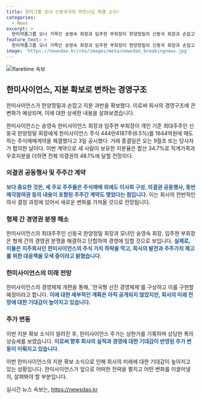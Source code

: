 ```yaml
---
title: 한미그룹 모녀 신동국과의 파트너십 체결 소식!
categories:
  - News
excerpt: >
  한미약품그룹 오너 가족인 송영숙 회장과 임주현 부회장이 한양정밀의 신동국 회장과 손잡고 한미사이언스의 지분 48%를 확보했다. 이로써 회사의 의결력을 공동 행사할 수 있게 되었고, 주식매매 외에도 이사회 구성, 동반매각참여 등의 주주간 계약도 체결했다. 이는 형제가 경영을 맡은 이후 주가 하락을 겪은 것을 고려한 결정으로, 한미그룹의 안정적인 발전을 위한 것이라고 밝혔다.
feature_text: >
  한미약품그룹 오너 가족인 송영숙 회장과 임주현 부회장이 한양정밀의 신동국 회장과 손잡고 한미사이언스의 지분 48%를 확보했다. 이로써 회사의 의결력을 공동 행사할 수 있게 되었고, 주식매매 외에도 이사회 구성, 동반매각참여 등의 주주간 계약도 체결했다. 이는 형제가 경영을 맡은 이후 주가 하락을 겪은 것을 고려한 결정으로, 한미그룹의 안정적인 발전을 위한 것이라고 밝혔다.
image: 'https://newsdao.kr/res/images/meta/newsdao_breakingnews.jpg'
---
```


<p><img src="https://newsdao.kr/res/images/meta/newsdao_breakingnews.jpg" alt="flaretime 속보" /></p>

<h2 data-ke-size="size26">한미사이언스, 지분 확보로 변하는 경영구조</h2>

<p>한미사이언스가 한양정밀과 손잡고 지분 과반을 확보했다. 이로써 회사의 경영구조에 큰 변화가 예상되며, 이에 대한 상세한 내용을 살펴보겠습니다.</p>

<p data-ke-size="size16">한미사이언스는 송영숙 한미사이언스 회장과 임주현 부회장이 개인 기준 최대주주인 신동국 한양정밀 회장에게 한미사이언스 주식 444만4187주(6.5%)를 1644억원에 매도하는 주식매매계약을 체결했다고 3일 공시했다. 거래 종결일은 오는 9월초 또는 당사자가 합의한 날이다. 이번 계약으로 세 사람이 보유한 지분율은 합산 34.7%로 직계가족과 우호지분을 더하면 전체 의결권의 48.1%에 달할 전망이다.</p>

<h3 data-ke-size="size24">의결권 공동행사 및 주주간 계약</h3>

<p><b><span style="color: #1a5490;">보다 중요한 것은, 세 주요 주주들은 주식매매 외에도 이사회 구성, 의결권 공동행사, 동반매각참여권 등의 내용이 포함된 주주간 계약도 맺었다는 점입니다.</b></span> 이는 회사의 전반적인 의사 결정 과정에 있어서 새로운 변화를 가져올 것으로 전망됩니다.</p>

<h3 data-ke-size="size24">형제 간 경영권 분쟁 해소</h3>

<p>한미사이언스의 최대주주인 신동국 한양정밀 회장과 모녀인 송영숙 회장, 임주현 부회장은 형제 간의 경영권 분쟁을 해결하고 단합하여 경영에 임할 것으로 보입니다. <b><span style="color: #1a5490;">실제로, 이들은 지주회사인 한미사이언스의 주식 가치 하락을 막고, 회사의 발전과 주주가치 제고를 위한 대응책을 모색 중이라고 밝혔습니다.</b></span></p>

<h3 data-ke-size="size24">한미사이언스의 미래 전망</h3>

<p>한미사이언스의 경영체제 개편을 통해, '한국형 선진 경영체제'를 구상하고 이를 구현할 예정이라고 합니다. <b><span style="color: #1a5490;">이에 대한 세부적인 계획은 아직 공개되지 않았지만, 회사의 미래 전망에 대한 기대감이 높아지고 있습니다.</b></span></p>

<h3 data-ke-size="size24">주가 변동</h3>

<p>이번 지분 확보 소식이 알려진 후, 한미사이언스 주가는 상한가를 기록하며 상당한 폭의 상승세를 보였습니다. <b><span style="color: #1a5490;">이로써 향후 회사의 실적과 경영에 대한 기대감이 반영된 주가 변동이 이뤄지고 있습니다.</b></span></p>

<p>이번 한미사이언스의 지분 확보 소식으로 인해 회사의 미래에 대한 기대감이 높아지고 있는 상황입니다. 한미사이언스가 앞으로 어떠한 전략을 펼치고 어떤 변화를 이끌어낼지, 살펴봐야 할 부분입니다.</p>
실시간 뉴스 속보는, <a href="https://newsdao.kr" rel="dofollow">https://newsdao.kr</a>


